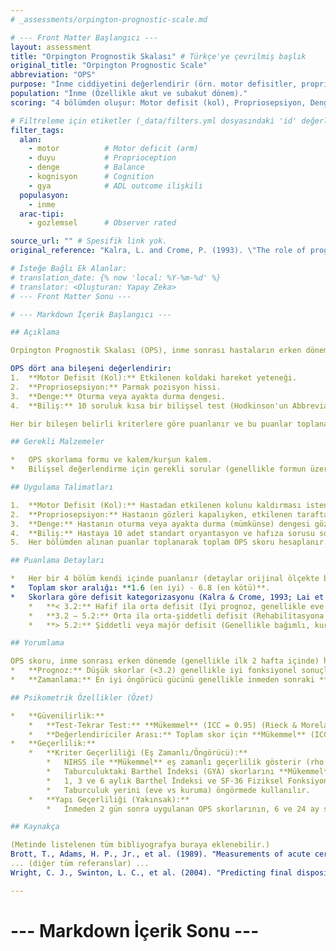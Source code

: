 ```yaml
---
# _assessments/orpington-prognostic-scale.md

# --- Front Matter Başlangıcı ---
layout: assessment
title: "Orpington Prognostik Skalası" # Türkçe'ye çevrilmiş başlık
original_title: "Orpington Prognostic Scale"
abbreviation: "OPS"
purpose: "İnme ciddiyetini değerlendirir (örn. motor defisitler, propriosepsiyon, denge ve biliş). Özellikle inme sonrası fonksiyonel sonucu ve taburculuk yerini tahmin etmek için kullanılır."
population: "İnme (Özellikle akut ve subakut dönem)."
scoring: "4 bölümden oluşur: Motor defisit (kol), Propriosepsiyon, Denge, Biliş. Toplam skor 1.6 ile 6.8 arasında değişir. Yüksek skorlar daha fazla defisiti (daha kötü prognozu) gösterir."

# Filtreleme için etiketler (_data/filters.yml dosyasındaki 'id' değerleri kullanılacak)
filter_tags:
  alan:
    - motor          # Motor deficit (arm)
    - duyu           # Proprioception
    - denge          # Balance
    - kognisyon      # Cognition
    - gya            # ADL outcome ilişkili
  populasyon:
    - inme
  arac-tipi:
    - gozlemsel      # Observer rated

source_url: "" # Spesifik link yok.
original_reference: "Kalra, L. and Crome, P. (1993). \"The role of prognostic scores in targeting stroke rehabilitation in elderly patients.\" J Am Geriatr Soc 41(4): 396-400." # Ölçeği tanıtan ana makale.

# İsteğe Bağlı Ek Alanlar:
# translation_date: {% now 'local: %Y-%m-%d' %}
# translator: <Oluşturan: Yapay Zeka>
# --- Front Matter Sonu ---

# --- Markdown İçerik Başlangıcı ---

## Açıklama

Orpington Prognostik Skalası (OPS), inme sonrası hastaların erken dönemdeki nörolojik durumunu değerlendirerek uzun dönemdeki fonksiyonel sonuçlarını ve taburculuk yerini (örn. eve, rehabilitasyon ünitesine, bakım evine) tahmin etmek amacıyla geliştirilmiş bir klinik ölçektir. Edinburgh Prognostik Skoru'nun geliştirilmiş bir versiyonudur ve bilişsel fonksiyon değerlendirmesini de içerir.

OPS dört ana bileşeni değerlendirir:
1.  **Motor Defisit (Kol):** Etkilenen koldaki hareket yeteneği.
2.  **Propriosepsiyon:** Parmak pozisyon hissi.
3.  **Denge:** Oturma veya ayakta durma dengesi.
4.  **Biliş:** 10 soruluk kısa bir bilişsel test (Hodkinson'un Abbreviated Mental Test Skoruna benzer).

Her bir bileşen belirli kriterlere göre puanlanır ve bu puanlar toplanarak 1.6 ile 6.8 arasında değişen bir toplam OPS skoru elde edilir. Daha yüksek skorlar daha ciddi nörolojik defisiti ve daha kötü prognozu gösterir.

## Gerekli Malzemeler

*   OPS skorlama formu ve kalem/kurşun kalem.
*   Bilişsel değerlendirme için gerekli sorular (genellikle formun üzerinde bulunur).

## Uygulama Talimatları

1.  **Motor Defisit (Kol):** Hastadan etkilenen kolunu kaldırması istenir ve performansa göre puan verilir.
2.  **Propriosepsiyon:** Hastanın gözleri kapalıyken, etkilenen taraftaki başparmağı yukarı veya aşağı hareket ettirilir ve hastadan yönü belirtmesi istenir.
3.  **Denge:** Hastanın oturma veya ayakta durma (mümkünse) dengesi gözlemlenir.
4.  **Biliş:** Hastaya 10 adet standart oryantasyon ve hafıza sorusu sorulur (örn. yaş, doğum tarihi, mevcut yıl, başbakan/cumhurbaşkanı kimdir vb.).
5.  Her bölümden alınan puanlar toplanarak toplam OPS skoru hesaplanır.

## Puanlama Detayları

*   Her bir 4 bölüm kendi içinde puanlanır (detaylar orijinal ölçekte bulunur).
*   Toplam skor aralığı: **1.6 (en iyi) - 6.8 (en kötü)**.
*   Skorlara göre defisit kategorizasyonu (Kalra & Crome, 1993; Lai et al., 1998):
    *   **< 3.2:** Hafif ila orta defisit (İyi prognoz, genellikle eve taburculuk).
    *   **3.2 – 5.2:** Orta ila orta-şiddetli defisit (Rehabilitasyona iyi yanıt verme potansiyeli).
    *   **> 5.2:** Şiddetli veya majör defisit (Genellikle bağımlı, kurumsal bakım riski yüksek).

## Yorumlama

OPS skoru, inme sonrası erken dönemde (genellikle ilk 2 hafta içinde) hastanın fonksiyonel iyileşme potansiyeli hakkında önemli bir öngörü sağlar.
*   **Prognoz:** Düşük skorlar (<3.2) genellikle iyi fonksiyonel sonuçlar ve eve taburculuk ile ilişkilidir. Orta aralıktaki skorlar (3.2-5.2) yoğun rehabilitasyondan fayda görebilecek hastaları işaret edebilir. Yüksek skorlar (>5.2) ise genellikle uzun süreli bağımlılık ve kurumsal bakıma ihtiyaç duyulacağını öngörür.
*   **Zamanlama:** En iyi öngörücü gücünü genellikle inmeden sonraki **2. haftada** uygulandığında gösterir. Akut dönemde (ilk birkaç gün) prognoz için kullanılmamalıdır, çünkü nörolojik durum bu dönemde stabil olmayabilir.

## Psikometrik Özellikler (Özet)

*   **Güvenilirlik:**
    *   **Test-Tekrar Test:** **Mükemmel** (ICC = 0.95) (Rieck & Moreland, 2005).
    *   **Değerlendiriciler Arası:** Toplam skor için **Mükemmel** (ICC = 0.99). Alt ölçekler için **Yeterli** ile **Mükemmel** arasında değişir (Propriosepsiyon=0.53, Biliş=0.64, Motor Defisit=0.72, Denge=0.84) (Rieck & Moreland, 2005; Weir et al, 2003).
*   **Geçerlilik:**
    *   **Kriter Geçerliliği (Eş Zamanlı/Öngörücü):**
        *   NIHSS ile **Mükemmel** eş zamanlı geçerlilik gösterir (rho = 0.60 - 0.83).
        *   Taburculuktaki Barthel İndeksi (GYA) skorlarını **Mükemmel** düzeyde öngörür (R² = 0.89). Edinburgh Prognostik Skorundan daha iyi bir öngörücü olduğu bulunmuştur.
        *   1, 3 ve 6 aylık Barthel İndeksi ve SF-36 Fiziksel Fonksiyon skorlarını da öngörebildiği gösterilmiştir.
        *   Taburculuk yerini (eve vs kuruma) öngörmede kullanılır.
    *   **Yapı Geçerliliği (Yakınsak):**
        *   İnmeden 2 gün sonra uygulanan OPS skorlarının, 6 ve 24 ay sonraki Rivermead Motor Değerlendirmesi, Oxford Handikap Skalası, Barthel İndeksi ve hastanede kalış süresini öngördüğü bulunmuştur.

## Kaynakça

(Metinde listelenen tüm bibliyografya buraya eklenebilir.)
Brott, T., Adams, H. P., Jr., et al. (1989). "Measurements of acute cerebral infarction: a clinical examination scale." Stroke 20(7): 864-870.
... (diğer tüm referanslar) ...
Wright, C. J., Swinton, L. C., et al. (2004). "Predicting final disposition after stroke using the Orpington Prognostic Score." Can J Neurol Sci 31(4): 494-498.

---
```

# --- Markdown İçerik Sonu ---